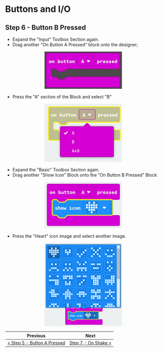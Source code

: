 # Buttons and I/O #

## Step 6 - Button B Pressed ##

- Expand the "Input" Toolbox Section again.
- Drag another "On Button A Pressed" block onto the designer;

<p align="center">
    <img src="images/5-button-a-pressed.jpg" width="250px" >
</p>

- Press the "A" section of the Block and select "B"

<p align="center">
    <img src="images/6-button-b-pressed.jpg" width="250px" >
</p>

- Expand the "Basic" Toolbox Section again.
- Drag another "Show Icon" Block onto the "On Button B Pressed" Block

<p align="center">
    <img src="images/5-button-a-pressed-icon.jpg" width="250px" >
</p>

- Press the "Heart" icon image and select another image.

<p align="center">
    <img src="images/5-button-a-pressed-icon-choice.jpg" width="250px" >
</p>

| Previous | Next |
| -------- | ---- |
| [< Step 5 - Button A Pressed](5-button-a-pressed.md) | [Step 7 - On Shake >](7-on-shake.md) |